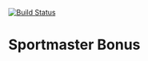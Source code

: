 [![Build Status](https://travis-ci.org/idris-musin/sportmaster-bonus.svg?branch=master)](https://travis-ci.org/idris-musin/sportmaster-bonus)

# Sportmaster Bonus
